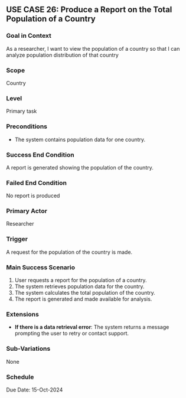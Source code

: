 ## USE CASE 26: Produce a Report on the Total Population of a Country

### Goal in Context
As a researcher, I want to view the population of a country so that I can analyze population distribution of that country

### Scope
Country

### Level
Primary task

### Preconditions
- The system contains population data for one country.

### Success End Condition
A report is generated showing the population of the country.

### Failed End Condition
No report is produced

### Primary Actor
Researcher

### Trigger
A request for the population of the country is made.

### Main Success Scenario
1. User requests a report for the population of a country.
2. The system retrieves population data for the country.
3. The system calculates the total population of the country.
4. The report is generated and made available for analysis.

### Extensions
- **If there is a data retrieval error**: The system returns a message prompting the user to retry or contact support.

### Sub-Variations
None

### Schedule
Due Date: 15-Oct-2024
